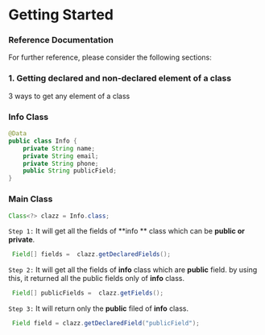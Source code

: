 # Getting Started

### Reference Documentation
For further reference, please consider the following sections:

### 1. Getting declared and non-declared element of a class
3 ways to get any element of a class
### Info Class
```java  
@Data
public class Info {
    private String name;
    private String email;
    private String phone;
    public String publicField;
}
````

### Main Class
```java  
Class<?> clazz = Info.class;
````
`Step 1:` It will get all the fields  of **info ** class which can be  **public or private**.
```java
 Field[] fields =  clazz.getDeclaredFields();
```
`Step 2:` It will get all the fields  of **info** class which are **public** field. by using this, it returned all the public fields only of **info** class.
````java
 Field[] publicFields =  clazz.getFields();
````
`Step 3:` It will return only the **public** filed of **info** class.

```java
 Field field = clazz.getDeclaredField("publicField");
````